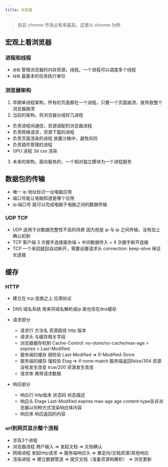 ```yaml
---
title: 浏览器
---
```


> 目前 chrome 市场占有率最高，这里以 chrome 为例

## 宏观上看浏览器

### 进程和线程

- `进程` 管理浏览器的内存资源，线程。一个进程可以调度多个线程
- `线程` 最基本的任务执行单位

### 浏览器架构

1. 早期单进程架构，所有的页面都在一个进程，只要一个页面崩溃，就导致整个浏览器崩溃
2. 当前的架构，将浏览器分成好几进程

- 负责进程间通信，资源调配的浏览器进程
- 负责网络请求，资源下载的进程
- 负责页面渲染的进程 放置沙箱中，避免风险
- 负责插件管理的进程
- GPU 进程 3d css 渲染

3. 未来的架构，面向服务的，一个相对独立模块为一个进程服务

## 数据包的传输

- 唯一 ip 地址标识一台电脑应用
- 端口号能让电脑知道是哪个应用
- ip:端口号 就可以完成电脑于电脑之间的数据传输

### UDP TCP

- UDP 适用于对数据完整性不高的场景 因为他是 ip 与 ip 之间传输，没有加上确认机制
- TCP 客户端 3 次握手连接服务端 + 中间数据传入 + 4 次握手断开连接
- TCP 一个来回就回自动断开，需要设置请求头  connection: keep-alive  保证长连接

## 缓存

### HTTP

- 建立在 tcp 连接之上 应用协议

- DNS 域名系统 用来将域名解析成ip  故也存在dns缓存
- 请求部分
  - 请求行 方法名 资源路径 http 版本
  - 请求头 与缓存相关字段
  - 浏览器缓存机制 Cache-Control: no-store/no-cache/max-age  > expires > Last-Modified
  - 服务端的缓存  弱检验  Last-Modified  => If-Modified-Since  
  - 服务端的缓存  强校验  Etag => if-none-match  服务端返回false/304 资源没有发生改变    true/200 资源发生改变
  - 请求体 携带请求数据
- 响应部分
  - 响应行  http版本  状态码  状态描述
  - 响应头  Etage Last-Modified  expires  max-age age  content-type告诉浏览器以何种方式渲染响应体内容
  - 响应体  响应返回的内容

### url到网页显示整个流程

- 涉及3个进程      
- 浏览器进程   用户输入                                  => 发起文档                                 => 文档确认
- 网络进程         发起http请求 => 服务端响应头 => 重定向/文档资源/其他响应   
- 渲染进程                                                    =>  建立数据管道  => 提交文档（准备资源和解析）     => 浏览更新     